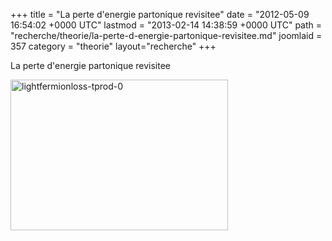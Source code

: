 +++
title = "La perte d'energie partonique revisitee"
date = "2012-05-09 16:54:02 +0000 UTC"
lastmod = "2013-02-14 14:38:59 +0000 UTC"
path = "recherche/theorie/la-perte-d-energie-partonique-revisitee.md"
joomlaid = 357
category = "theorie"
layout="recherche"
+++
<p>La perte d'energie partonique revisitee</p>
<p><img alt="lightfermionloss-tprod-0" src="images/Recherche/TheorieHE/lightfermionloss-tprod-0.jpg" height="241" width="348"/></p>